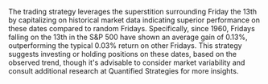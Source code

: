 The trading strategy leverages the superstition surrounding Friday the 13th by capitalizing on historical market data indicating superior performance on these dates compared to random Fridays. Specifically, since 1960, Fridays falling on the 13th in the S&P 500 have shown an average gain of 0.13%, outperforming the typical 0.03% return on other Fridays. This strategy suggests investing or holding positions on these dates, based on the observed trend, though it's advisable to consider market variability and consult additional research at Quantified Strategies for more insights.
